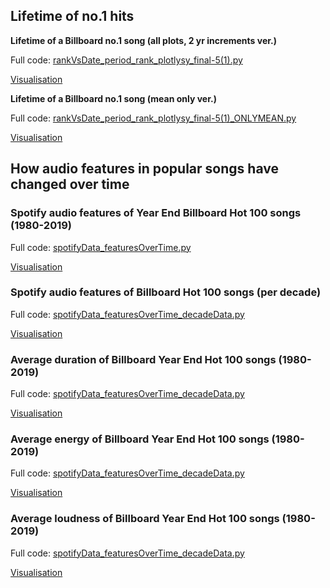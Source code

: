<h2>Lifetime of no.1 hits</h2>

**Lifetime of a Billboard no.1 song (all plots, 2 yr increments ver.)**

Full code: [rankVsDate_period_rank_plotlysy_final-5(1).py](rankVsDate_period_rank_plotlysy_final-5(1).py)

[Visualisation](https://chart-studio.plot.ly/~thisistiff/30/#/)



**Lifetime of a Billboard no.1 song (mean only ver.)**

Full code: [rankVsDate_period_rank_plotlysy_final-5(1)_ONLYMEAN.py](rankVsDate_period_rank_plotlysy_final-5(1)_ONLYMEAN.py)

[Visualisation](https://chart-studio.plot.ly/~thisistiff/39)


<h2>How audio features in popular songs have changed over time</h2>

<h3>Spotify audio features of Year End Billboard Hot 100 songs (1980-2019)</h3>

Full code: [spotifyData_featuresOverTime.py](spotifyData_featuresOverTime.py)

[Visualisation](https://chart-studio.plot.ly/~thisistiff/11)



<h3>Spotify audio features of Billboard Hot 100 songs (per decade)</h3>

Full code: [spotifyData_featuresOverTime_decadeData.py](spotifyData_featuresOverTime_decadeData.py)

[Visualisation](https://chart-studio.plot.ly/~thisistiff/4)



<h3>Average duration of Billboard Year End Hot 100 songs (1980-2019)</h3>

Full code: [spotifyData_featuresOverTime_decadeData.py](spotifyData_featuresOverTime_decadeData.py)

[Visualisation](https://chart-studio.plot.ly/~thisistiff/23)



<h3>Average energy of Billboard Year End Hot 100 songs (1980-2019)</h3>

Full code: [spotifyData_featuresOverTime_decadeData.py](spotifyData_featuresOverTime_decadeData.py)

[Visualisation](https://chart-studio.plot.ly/~thisistiff/14)



<h3>Average loudness of Billboard Year End Hot 100 songs (1980-2019)</h3>

Full code: [spotifyData_featuresOverTime_decadeData.py](spotifyData_featuresOverTime_decadeData.py)

[Visualisation](https://chart-studio.plot.ly/~thisistiff/25)
